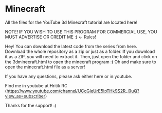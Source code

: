 # Minecraft
All the files for the YouTube 3d Minecraft tutorial are located here!

NOTE! IF YOU WISH TO USE THIS PROGRAM FOR COMMERCIAL USE, YOU MUST ADVERTISE OR CREDIT ME :) <- Rules!

Hey! You can download the latest code from the series from here. 
Download the whole repository as a zip or just as a folder. 
If you download it as a ZIP, you will need to extract it.
Then, just open the folder and click on the 3dminecraft.html to open the minecraft program :)
Oh and make sure to open the minecraft.html file as a server!

If you have any questions, please ask either here or in youtube.

Find me in youtube at Hritik RC (https://www.youtube.com/channel/UCcGIeUrE5IpTHk9S2R_l0uQ?view_as=subscriber)

Thanks for the support! :)
